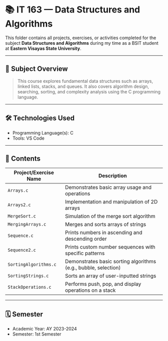 # 📚 IT 163 — Data Structures and Algorithms

This folder contains all projects, exercises, or activities completed for the subject **Data Structures and Algorithms** during my time as a BSIT student at **Eastern Visayas State University**.

---

## 🧠 Subject Overview

> This course explores fundamental data structures such as arrays, linked lists, stacks, and queues. It also covers algorithm design, searching, sorting, and complexity analysis using the C programming language.

---

## 🛠️ Technologies Used

- Programming Language(s): C
- Tools: VS Code

---

## 📂 Contents

| Project/Exercise Name        | Description                                               |
|-----------------------------|-----------------------------------------------------------|
| `Arrays.c`                  | Demonstrates basic array usage and operations             |
| `Arrays2.c`                 | Implementation and manipulation of 2D arrays              |
| `MergeSort.c`               | Simulation of the merge sort algorithm                    |
| `MergingArrays.c`           | Merges and sorts arrays of strings                        |
| `Sequence.c`                | Prints numbers in ascending and descending order          |
| `Sequence2.c`               | Prints custom number sequences with specific patterns      |
| `SortingAlgorithms.c`       | Demonstrates basic sorting algorithms (e.g., bubble, selection) |
| `SortingStrings.c`          | Sorts an array of user-inputted strings                   |
| `StackOperations.c`         | Performs push, pop, and display operations on a stack     |

---

## 🗓️ Semester

- Academic Year: AY 2023-2024  
- Semester: 1st Semester
